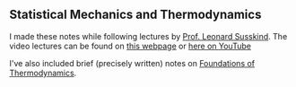 ## Statistical Mechanics and Thermodynamics

I made these notes while following lectures by [Prof. Leonard Susskind](https://theoreticalminimum.com/about). The video lectures
can be found on [this webpage](https://theoreticalminimum.com/courses/statistical-mechanics/2013/spring) or [here on YouTube](https://www.youtube.com/watch?v=D1RzvXDXyqA&list=PL_IkS0viawhr3HcKH607rXbVqy28W_gB7)

I've also included brief (precisely written) notes on [Foundations of Thermodynamics](https://github.com/dev-aditya/course-notes-core/blob/master/PHY202:Statistical-Mechanics/Foundations_of_Thermodynamics.pdf). 
